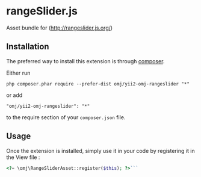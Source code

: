 rangeSlider.js 
===============
Asset bundle for (http://rangeslider.js.org/)

Installation
------------

The preferred way to install this extension is through [composer](http://getcomposer.org/download/).

Either run

```
php composer.phar require --prefer-dist omj/yii2-omj-rangeslider "*"
```

or add

```
"omj/yii2-omj-rangeslider": "*"
```

to the require section of your `composer.json` file.


Usage
-----

Once the extension is installed, simply use it in your code by registering it in the View file :

```php
<?= \omj\RangeSliderAsset::register($this); ?>```